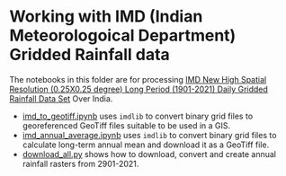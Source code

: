 # Working with IMD (Indian Meteorologoical Department) Gridded Rainfall data

The notebooks in this folder are for processing [IMD New High Spatial Resolution (0.25X0.25 degree) Long Period (1901-2021) Daily Gridded Rainfall Data Set](http://imdpune.gov.in/Clim_Pred_LRF_New/Grided_Data_Download.html) Over India.

- [imd_to_geotiff.ipynb](https://github.com/spatialthoughts/projects/blob/master/imd/imd_to_geotiff.ipynb) uses `imdlib` to convert binary grid files to georeferenced GeoTiff files suitable to be used in a GIS.
- [imd_annual_average.ipynb](https://github.com/spatialthoughts/projects/blob/master/imd/imd_annual_average.ipynb) uses `imdlib` to convert binary grid files to calculate long-term annual mean and download it as a GeoTiff file.
- [download_all.py](https://github.com/spatialthoughts/projects/blob/master/imd/download_all.py) shows how to download, convert and create annual rainfall rasters from 2901-2021.
